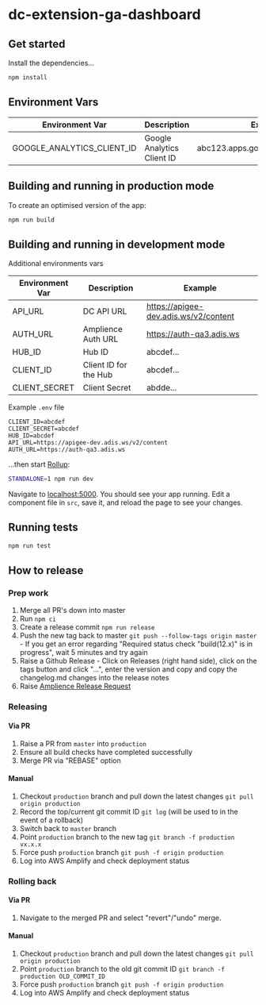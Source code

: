 # dc-extension-ga-dashboard

## Get started

Install the dependencies...

```bash
npm install
```
## Environment Vars

| Environment Var            | Description                | Example                           |
| -------------------------- | -------------------------- | --------------------------------- |
| GOOGLE_ANALYTICS_CLIENT_ID | Google Analytics Client ID | abc123.apps.googleusercontent.com |

## Building and running in production mode

To create an optimised version of the app:

```bash
npm run build
```

## Building and running in development mode

Additional environments vars

| Environment Var | Description           | Example                               |
| --------------- | --------------------- | ------------------------------------- |
| API_URL         | DC API URL            | https://apigee-dev.adis.ws/v2/content |
| AUTH_URL        | Amplience Auth URL    | https://auth-qa3.adis.ws              |
| HUB_ID          | Hub ID                | abcdef...                             |
| CLIENT_ID       | Client ID for the Hub | abcdef...                             |
| CLIENT_SECRET   | Client Secret         | abdde...                              |

Example `.env` file
```
CLIENT_ID=abcdef
CLIENT_SECRET=abcdef
HUB_ID=abcdef
API_URL=https://apigee-dev.adis.ws/v2/content
AUTH_URL=https://auth-qa3.adis.ws
```

...then start [Rollup](https://rollupjs.org):

```bash
STANDALONE=1 npm run dev
```

Navigate to [localhost:5000](http://localhost:5000). You should see your app running. Edit a component file in `src`, save it, and reload the page to see your changes.


## Running tests

```bash
npm run test
```

## How to release

### Prep work

1. Merge all PR's down into master
2. Run `npm ci`
3. Create a release commit `npm run release`
4. Push the new tag back to master `git push --follow-tags origin master` - If you get an error regarding "Required status check "build(12.x)" is in progress", wait 5 minutes and try again
5. Raise a Github Release - Click on Releases (right hand side), click on the tags button and click "...", enter the version and copy and copy the changelog.md changes into the release notes
6. Raise [Amplience Release Request](https://amplience.sharepoint.com/sites/DeliveryManagement/SitePages/Release-Requests(1).aspx)

### Releasing

#### Via PR

1. Raise a PR from `master` into `production`
2. Ensure all build checks have completed successfully
3. Merge PR via "REBASE" option

#### Manual

1. Checkout `production` branch and pull down the latest changes `git pull origin production`
2. Record the top/current git commit ID `git log` (will be used to in the event of a rollback)
3. Switch back to `master` branch
4. Point `production` branch to the new tag `git branch -f production vx.x.x`
5. Force push `production` branch `git push -f origin production`
6. Log into AWS Amplify and check deployment status

### Rolling back

#### Via PR

1. Navigate to the merged PR and select "revert"/"undo" merge.

#### Manual

1. Checkout `production` branch and pull down the latest changes `git pull origin production`
2. Point `production` branch to the old git commit ID `git branch -f production OLD_COMMIT_ID`
3. Force push `production` branch `git push -f origin production`
4. Log into AWS Amplify and check deployment status